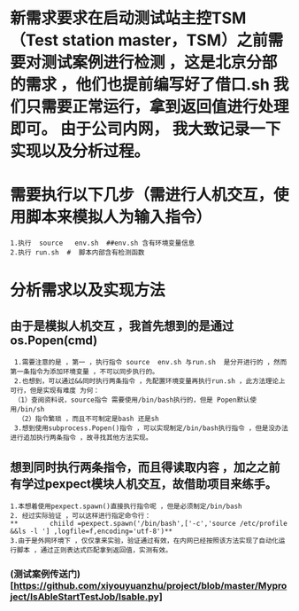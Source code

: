 #  新需求要求在启动测试站主控TSM（Test station master，TSM）之前需要对测试案例进行检测 ，这是北京分部的需求 ，他们也提前编写好了借口.sh 我们只需要正常运行，拿到返回值进行处理即可。 由于公司内网， 我大致记录一下实现以及分析过程。
#   需要执行以下几步（需进行人机交互，使用脚本来模拟人为输入指令）
    1.执行  source   env.sh  ##env.sh 含有环境变量信息     
    2.执行 run.sh  #  脚本内部含有检测函数

#    分析需求以及实现方法
##   由于是模拟人机交互 ，我首先想到的是通过os.Popen(cmd) 
     1.需要注意的是 ，第一 ，执行指令 source  env.sh 与run.sh  是分开进行的 ，然而第一条指令为添加环境变量 ，不可以同步执行的。
     2.也想到，可以通过&&同时执行两条指令 ，先配置环境变量再执行run.sh ，此方法理论上可行，但是实现有难度 为何：
     （1）查阅资料说，source指令 需要使用/bin/bash执行的，但是 Popen默认使用/bin/sh
      （2）指令繁琐 ，而且不可制定是bash 还是sh
     3.想到使用subprocess.Popen()指令 ，可以实现制定/bin/bash执行指令 ，但是没办法进行追加执行两条指令 ，故寻找其他方法实现。
##   想到同时执行两条指令，而且得读取内容 ，加之之前有学过pexpect模块人机交互，故借助项目来练手。
    1.本想着使用pexpect.spawn()直接执行指令呢 ，但是必须制定/bin/bash 
    2. 经过实际验证 ，可以这样进行指定命令行：
    **        chiild =pexpect.spawn('/bin/bash',['-c','source /etc/profile &&ls -l '] ,logfile=f,encoding='utf-8')**
    3.由于是外网环境下 ，仅仅拿来实验，验证通过有效，在内网已经按照该方法实现了自动化运行脚本 ，通过正则表达式匹配拿到返回值，实测有效。


###    (测试案例传送门)[https://github.com/xiyouyuanzhu/project/blob/master/Myproject/IsAbleStartTestJob/Isable.py]




